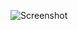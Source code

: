 ![Screenshot](https://raw.githubusercontent.com/Cryakl/Ultimate-RAT-Collection/refs/heads/main/LarryLurexRat/LarryLurexRATv0.4/Screenshot.png)
